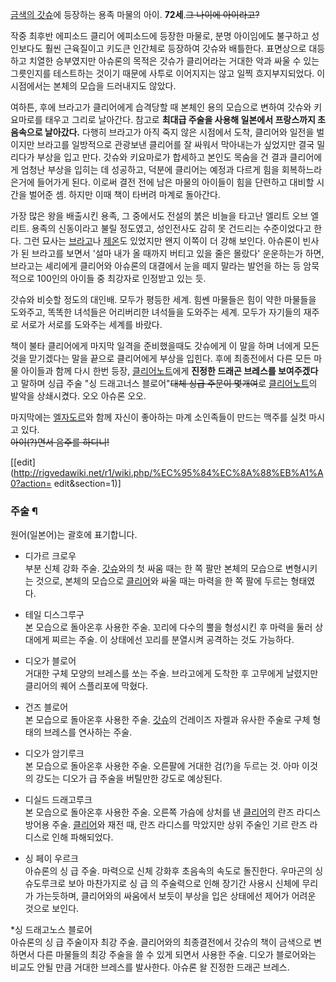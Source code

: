 [금색의 갓슈](%EA%B8%88%EC%83%89%EC%9D%98%20%EA%B0%93%EC%8A%88.md)에 등장하는 용족 마물의
아이. **72세**.<del>그 나이에 아이라고?</del>

작중 최후반 에피소드 클리어 에피소드에 등장한 마물로, 분명 아이임에도 불구하고 성인보다도 훨씬 근육질이고 키도큰 인간체로 등장하여 갓슈와
배틀한다. 표면상으로 대등하고 치열한 승부였지만 아슈론의 목적은 갓슈가 클리어라는 거대한 악과 싸울 수 있는 그릇인지를 테스트하는 것이기
때문에 사투로 이어지지는 않고 일찍 흐지부지되었다. 이 시점에서는 본체의 모습을 드러내지도 않았다.

여하튼, 후에 브라고가 클리어에게 습격당할 때 본체인 용의 모습으로 변하여 갓슈와 키요마로를 태우고 그리로 날아간다. 참고로 **최대급
주술을 사용해 일본에서 프랑스까지 초음속으로 날아갔다.** 다행히 브라고가 아직 죽지 않은 시점에서 도착, 클리어와 일전을 벌이지만 브라고를
일방적으로 관광보낸 클리어를 잘 싸워서 막아내는가 싶었지만 결국 밀리다가 부상을 입고 만다. 갓슈와 키요마로가 합세하고 본인도 목숨을 건
결과 클리어에게 엄청난 부상을 입히는 데 성공하고, 덕분에 클리어는 예정과 다르게 힘을 회복하느라 은거에 들어가게 된다. 이로써 결전 전에
남은 마물의 아이들이 힘을 단련하고 대비할 시간을 벌어준 셈. 하지만 이때 책이 타버려 마계로 돌아간다.

가장 많은 왕을 배출시킨 용족, 그 중에서도 전설의 붉은 비늘을 타고난 엘리트 오브 엘리트. 용족의 신동이라고 불릴 정도였고, 성인전사도
감히 못 건드리는 수준이었다고 한다. 그런 묘사는 [브라고](%EB%B8%8C%EB%9D%BC%EA%B3%A0.md)나
[제온](%EC%A0%9C%EC%98%A8.md)도 있었지만 왠지 이쪽이 더 강해 보인다. 아슈론이 빈사가 된 브라고를 보면서 '설마
내가 올 때까지 버티고 있을 줄은 몰랐다' 운운하는가 하면, 브라고는 셰리에게 클리어와 아슈론의 대결에서 눈을 떼지 말라는 발언을 하는 등
암묵적으로 100인의 아이들 중 최강자로 인정받고 있는 듯.

갓슈와 비슷할 정도의 대인배. 모두가 평등한 세계. 힘쎈 마물들은 힘이 약한 마물들을 도와주고, 똑똑한 녀석들은 어리버리한 녀석들을 도와주는
세계. 모두가 자기들의 재주로 서로가 서로를 도와주는 세계를 바랐다.

책이 불타 클리어에게 마지막 일격을 준비했을때도 갓슈에게 이 말을 하며 너에게 모든것을 맏기겠다는 말을 끝으로 클리어에게 부상을 입힌다.
후에 최종전에서 다른 모든 마물 아이들과 함께 다시 한번 등장, [클리어노트](%ED%81%B4%EB%A6%AC%EC%96%B4%20%EB%85%B8%ED%8A%B8.md)에게 **진정한 드래곤 브레스를
보여주겠다**고 말하며 싱급 주술 "싱 드래고너스 블로어"<del>대체 싱급 주문이 몇개여</del>로 [클리어노트](%ED%81%B4%EB%A6%AC%EC%96%B4%20%EB%85%B8%ED%8A%B8.md)의 발악을 상쇄시켰다. 오오 아슈론
오오.

마지막에는 [엘자도르](%EC%97%98%EC%9E%90%EB%8F%84%EB%A5%B4.md)와 함께 자신이 좋아하는 마계 소인족들이
만드는 맥주를 실컷 마시고 있다.  
<del>아이(?)면서 음주를 하디니!</del>

[[edit](http://rigvedawiki.net/r1/wiki.php/%EC%95%84%EC%8A%88%EB%A1%A0?action=
edit&section=1)]

### 주술 ¶

원어(일본어)는 괄호에 표기합니다.  
* 디가르 크로우  
부분 신체 강화 주술. [갓슈](%EA%B0%93%EC%8A%88.md)와의 첫 싸움 때는 한 쪽 팔만 본체의 모습으로 변형시키는
것으로, 본체의 모습으로 [클리어](%ED%81%B4%EB%A6%AC%EC%96%B4.md)와 싸울 때는 마력을 한 쪽 팔에 두르는
형태였다.

  

* 테일 디스그루구  
본 모습으로 돌아온후 사용한 주술. 꼬리에 다수의 뿔을 형성시킨 후 마력을 둘러 상대에게 찌르는 주술. 이 상태에선 꼬리를 분열시켜 공격하는
것도 가능하다.

  

* 디오가 블로어  
거대한 구체 모양의 브레스를 쏘는 주술. 브라고에게 도착한 후 고무에게 날렸지만 클리어의 퀘어 스플리포에 막혔다.

  

* 건즈 블로어  
본 모습으로 돌아온후 사용한 주술. [갓슈](%EA%B0%93%EC%8A%88.md)의 건레이즈 자켈과 유사한 주술로 구체 형태의
브레스를 연사하는 주술.

  

* 디오가 암기루크  
본 모습으로 돌아온후 사용한 주술. 오른팔에 거대한 검(?)을 두르는 것. 아마 이것의 강도는 디오가 급 주술을 버틸만한 강도로 예상된다.

  

* 디실드 드래고루크  
본 모습으로 돌아온후 사용한 주술. 오른쪽 가슴에 상처를 낸 [클리어](%ED%81%B4%EB%A6%AC%EC%96%B4.md)의 란즈
라디스 방어용 주술. [클리어](%ED%81%B4%EB%A6%AC%EC%96%B4.md)와 재전 때, 란즈 라디스를 막았지만 상위
주술인 기르 란즈 라디스로 인해 파해되었다.

  

* 싱 페이 우르크  
아슈론의 싱 급 주술. 마력으로 신체 강화후 초음속의 속도로 돌진한다. 우마곤의 싱 슈도루크로 보아 마찬가지로 싱 급 의 주술력으로 인해
장기간 사용시 신체에 무리가 가는듯하며, 클리어와의 싸움에서 보듯이 부상을 입은 상태에선 제어가 어려운 것으로 보인다.

  

*싱 드래고노스 블로어  
아슈론의 싱 급 주술이자 최강 주술. 클리어와의 최종결전에서 갓슈의 책이 금색으로 변하면서 다른 마물들의 최강 주술을 쓸 수 있게 되면서
사용한 주술. 디오가 블로어와는 비교도 안될 만큼 거대한 브레스를 발사한다. 아슈론 왈 진정한 드래곤 브레스.

